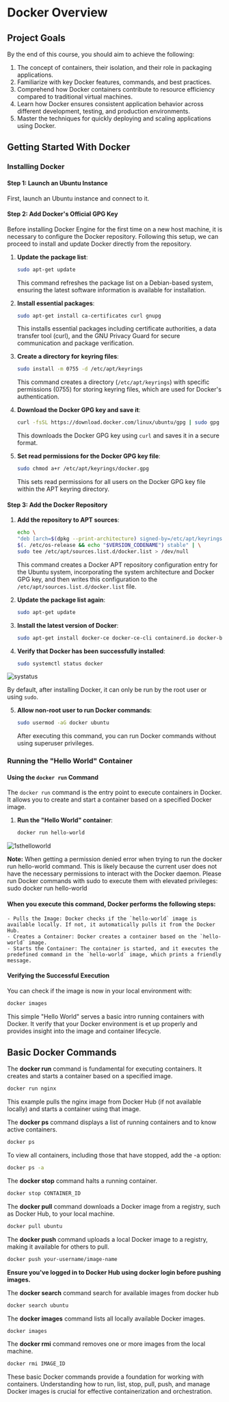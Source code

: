 # Docker Overview

## Project Goals

By the end of this course, you should aim to achieve the following:

1. The concept of containers, their isolation, and their role in packaging applications.
2. Familiarize with key Docker features, commands, and best practices.
3. Comprehend how Docker containers contribute to resource efficiency compared to traditional virtual machines.
4. Learn how Docker ensures consistent application behavior across different development, testing, and production environments.
5. Master the techniques for quickly deploying and scaling applications using Docker.

## Getting Started With Docker

### Installing Docker

#### Step 1: Launch an Ubuntu Instance

First, launch an Ubuntu instance and connect to it.

#### Step 2: Add Docker's Official GPG Key

Before installing Docker Engine for the first time on a new host machine, it is necessary to configure the Docker repository. Following this setup, we can proceed to install and update Docker directly from the repository.

1. **Update the package list**:

    ```bash
    sudo apt-get update
    ```

    This command refreshes the package list on a Debian-based system, ensuring the latest software information is available for installation.

2. **Install essential packages**:

    ```bash
    sudo apt-get install ca-certificates curl gnupg
    ```

    This installs essential packages including certificate authorities, a data transfer tool (curl), and the GNU Privacy Guard for secure communication and package verification.

3. **Create a directory for keyring files**:

    ```bash
    sudo install -m 0755 -d /etc/apt/keyrings
    ```

    This command creates a directory (`/etc/apt/keyrings`) with specific permissions (0755) for storing keyring files, which are used for Docker's authentication.

4. **Download the Docker GPG key and save it**:

    ```bash
    curl -fsSL https://download.docker.com/linux/ubuntu/gpg | sudo gpg --dearmor -o /etc/apt/keyrings/docker.gpg
    ```

    This downloads the Docker GPG key using `curl` and saves it in a secure format.

5. **Set read permissions for the Docker GPG key file**:

    ```bash
    sudo chmod a+r /etc/apt/keyrings/docker.gpg
    ```

    This sets read permissions for all users on the Docker GPG key file within the APT keyring directory.

#### Step 3: Add the Docker Repository

1. **Add the repository to APT sources**:

    ```bash
    echo \
    "deb [arch=$(dpkg --print-architecture) signed-by=/etc/apt/keyrings/docker.gpg] https://download.docker.com/linux/ubuntu \
    $(. /etc/os-release && echo "$VERSION_CODENAME") stable" | \
    sudo tee /etc/apt/sources.list.d/docker.list > /dev/null
    ```

    This command creates a Docker APT repository configuration entry for the Ubuntu system, incorporating the system architecture and Docker GPG key, and then writes this configuration to the `/etc/apt/sources.list.d/docker.list` file.

2. **Update the package list again**:

    ```bash
    sudo apt-get update
    ```

3. **Install the latest version of Docker**:

    ```bash
    sudo apt-get install docker-ce docker-ce-cli containerd.io docker-buildx-plugin docker-compose-plugin
    ```

4. **Verify that Docker has been successfully installed**:

    ```bash
    sudo systemctl status docker
    ```
![systatus](https://github.com/user-attachments/assets/d9e4f285-d0f9-4f2d-959d-c4288dab77a7)

By default, after installing Docker, it can only be run by the root user or using `sudo`.

5. **Allow non-root user to run Docker commands**:

    ```bash
    sudo usermod -aG docker ubuntu
    ```

    After executing this command, you can run Docker commands without using superuser privileges. 

### Running the "Hello World" Container

#### Using the `docker run` Command

The `docker run` command is the entry point to execute containers in Docker. It allows you to create and start a container based on a specified Docker image.

1. **Run the "Hello World" container**:

    ```bash
    docker run hello-world
    ```
![1sthelloworld](https://github.com/user-attachments/assets/35b392b2-14cb-4aa9-b2f5-afbd80521e5c)

**Note:** When getting a permission denied error when trying to run the docker run hello-world command. This is likely because the current user does not have the necessary permissions to interact with the Docker daemon. Please run Docker commands with sudo to execute them with elevated privileges: sudo docker run hello-world

#### When you execute this command, Docker performs the following steps:

    - Pulls the Image: Docker checks if the `hello-world` image is available locally. If not, it automatically pulls it from the Docker Hub.
    - Creates a Container: Docker creates a container based on the `hello-world` image.
    - Starts the Container: The container is started, and it executes the predefined command in the `hello-world` image, which prints a friendly message.

#### Verifying the Successful Execution

You can check if the image is now in your local environment with:

```bash
docker images
```

This simple "Hello World" serves a basic intro running containers with Docker. It verify that your Docker environment is et up properly and provides insight into the image and container lifecycle.

## Basic Docker Commands
The **docker run** command is fundamental for executing containers. It creates and starts a container based on a specified image.
```bash
docker run nginx
```
This example pulls the nginx image from Docker Hub (if not available locally) and starts a container using that image.

The **docker ps** command displays a list of running containers and to know active containers.
```bash
docker ps
```
To view all containers, including those that have stopped, add the -a option:
```bash
docker ps -a
```
The **docker stop** command halts a running container.
```bash
docker stop CONTAINER_ID
```
The **docker pull** command downloads a Docker image from a registry, such as Docker Hub, to your local machine.
```bash
docker pull ubuntu
```
The **docker push** command uploads a local Docker image to a registry, making it available for others to pull.
```bash
docker push your-username/image-name
```
**Ensure you've logged in to Docker Hub using docker login before pushing images.**

The **docker search** command search for available images from docker hub
```bash
docker search ubuntu
```
The **docker images** command lists all locally available Docker images.
```bash
docker images
```
The **docker rmi** command removes one or more images from the local machine.
```bash
docker rmi IMAGE_ID
```
These basic Docker commands provide a foundation for working with containers. Understanding how to run, list, stop, pull, push, and manage Docker images is crucial for effective containerization and orchestration.

